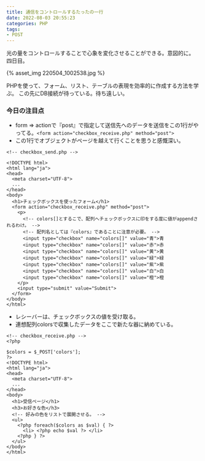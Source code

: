 ```yaml
---
title: 通信をコントロールするたったの一行
date: 2022-08-03 20:55:23
categories: PHP
tags: 
- POST
---
```


光の量をコントロールすることで心象を変化させることができる。意図的に。
四日目。

{% asset_img 220504_1002538.jpg %}

PHPを使って、フォーム、リスト、テーブルの表現を効率的に作成する方法を学ぶ。
この先にDB接続が待っている。待ち遠しい。

### 今日の注目点

* form => actionで『post』で指定して送信先へのデータを送信をこの1行がやってる。`<form action="checkbox_receive.php" method="post">`
* この1行でオブジェクトがページを越えて行くことを思うと感慨深い。

```
<!-- checkbox_send.php -->

<!DOCTYPE html>
<html lang="ja">
<head>
  <meta charset="UTF-8">
  ...
</head>
<body>
  <h1>チェックボックスを使ったフォーム</h1>
  <form action="checkbox_receive.php" method="post">
    <p>
      <!-- colors[]とするこで、配列へチェックボックスに印をする度に値がappendされるわけ。 -->
      <!-- 配列名としては『colors』であることに注意が必要。 -->
      <input type="checkbox" name="colors[]" value="青">青
      <input type="checkbox" name="colors[]" value="赤">赤
      <input type="checkbox" name="colors[]" value="黄">黄
      <input type="checkbox" name="colors[]" value="緑">緑
      <input type="checkbox" name="colors[]" value="紫">紫
      <input type="checkbox" name="colors[]" value="白">白
      <input type="checkbox" name="colors[]" value="橙">橙
    </p>
    <input type="submit" value="Submit">
  </form>
</body>
</html>
```

* レシーバーは、チェックボックスの値を受け取る。
* 連想配列colorsで収集したデータをここで新たな器に納めている。

```
<!-- checkbox_receive.php -->
<?php

$colors = $_POST['colors'];
?>
<!DOCTYPE html>
<html lang="ja">
<head>
  <meta charset="UTF-8">
  ...
</head>
<body>
  <h1>受信ページ</h1>
  <h3>お好きな色</h3>
  <!-- 好みの色をリストで展開させる。 -->
  <ul>
    <?php foreach($colors as $val) { ?>
      <li> <?php echo $val ?> </li>
    <?php } ?>
  </ul>
</body>
</html>
```
